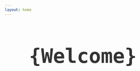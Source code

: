```yaml
---
layout: home
---
```

<div style="text-align: center; margin: 20px 0;">
    <h1 style="font-size: 4rem; font-weight: bold; color: #333; font-family: 'Fira Code', monospace; text-decoration: none;">{Welcome}</h1>
    <div id="output" style="font-family: 'Proggy', monospace; font-size: 1.5rem; color: #555; white-space: pre-wrap;"></div>
    <script>
        const outputDiv = document.getElementById("output");
        const messages = [
            "Hello, how are you?", 
            "Hola, ¿cómo estás?", 
            "Bonjour, comment ça va"
        ];
        let currentMessageIndex = 0;
        let charIndex = 0;

        function typeMessage() {
            const message = messages[currentMessageIndex];

            if (charIndex < message.length) {
                outputDiv.textContent += message[charIndex];
                charIndex++;
            } else {
                outputDiv.textContent = " "; // Clear the output for the next message

                // When the current message is complete, move to the next one
                charIndex = 0;
                currentMessageIndex = (currentMessageIndex + 1) % messages.length; // Cycle to the next message
                outputDiv.textContent = " "; // Clear the output for the next message
            }
        }
        setInterval(typeMessage, 200); // Adjust the speed by changing the interval (in ms)

    </script>
</div>

